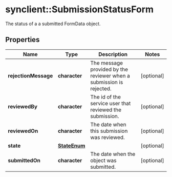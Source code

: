 # synclient::SubmissionStatusForm

The status of a a submitted FormData object.
## Properties
Name | Type | Description | Notes
------------ | ------------- | ------------- | -------------
**rejectionMessage** | **character** | The message provided by the reviewer when a submission is rejected. | [optional] 
**reviewedBy** | **character** | The id of the service user that reviewed the submission. | [optional] 
**reviewedOn** | **character** | The date when this submission was reviewed. | [optional] 
**state** | [**StateEnum**](StateEnum.md) |  | [optional] 
**submittedOn** | **character** | The date when the object was submitted. | [optional] 



